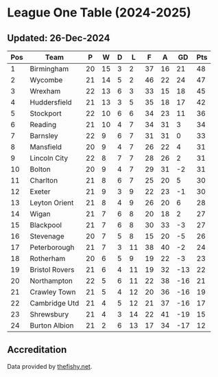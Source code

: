 # League One Table (2024-2025)
## Updated: 26-Dec-2024

| Pos | Team | P | W | D | L | F | A | GD | Pts |
| --- | --- | --- | --- | --- | --- | --- | --- | --- | --- |
| 1 | Birmingham | 20 | 15 | 3 | 2 | 37 | 16 | 21 | 48 |
| 2 | Wycombe | 21 | 14 | 5 | 2 | 46 | 22 | 24 | 47 |
| 3 | Wrexham | 22 | 13 | 6 | 3 | 33 | 15 | 18 | 45 |
| 4 | Huddersfield | 21 | 13 | 3 | 5 | 35 | 18 | 17 | 42 |
| 5 | Stockport | 22 | 10 | 6 | 6 | 34 | 23 | 11 | 36 |
| 6 | Reading | 21 | 10 | 4 | 7 | 34 | 31 | 3 | 34 |
| 7 | Barnsley | 22 | 9 | 6 | 7 | 31 | 31 | 0 | 33 |
| 8 | Mansfield | 20 | 9 | 4 | 7 | 26 | 22 | 4 | 31 |
| 9 | Lincoln City | 22 | 8 | 7 | 7 | 28 | 26 | 2 | 31 |
| 10 | Bolton | 20 | 9 | 4 | 7 | 29 | 31 | -2 | 31 |
| 11 | Charlton | 21 | 8 | 6 | 7 | 25 | 20 | 5 | 30 |
| 12 | Exeter | 21 | 9 | 3 | 9 | 22 | 23 | -1 | 30 |
| 13 | Leyton Orient | 21 | 8 | 4 | 9 | 26 | 20 | 6 | 28 |
| 14 | Wigan | 21 | 7 | 6 | 8 | 20 | 18 | 2 | 27 |
| 15 | Blackpool | 21 | 7 | 6 | 8 | 30 | 33 | -3 | 27 |
| 16 | Stevenage | 20 | 7 | 5 | 8 | 15 | 20 | -5 | 26 |
| 17 | Peterborough | 21 | 7 | 3 | 11 | 38 | 40 | -2 | 24 |
| 18 | Rotherham | 20 | 6 | 5 | 9 | 19 | 22 | -3 | 23 |
| 19 | Bristol Rovers | 21 | 6 | 4 | 11 | 19 | 32 | -13 | 22 |
| 20 | Northampton | 22 | 5 | 6 | 11 | 22 | 38 | -16 | 21 |
| 21 | Crawley Town | 21 | 5 | 4 | 12 | 20 | 36 | -16 | 19 |
| 22 | Cambridge Utd | 21 | 4 | 5 | 12 | 21 | 37 | -16 | 17 |
| 23 | Shrewsbury | 21 | 4 | 3 | 14 | 22 | 41 | -19 | 15 |
| 24 | Burton Albion | 21 | 2 | 6 | 13 | 17 | 34 | -17 | 12 |

## Accreditation 

Data provided by [thefishy.net](https://www.thefishy.net/).